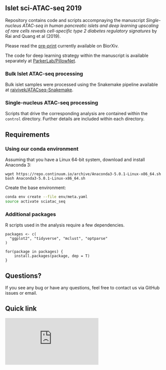 ## Islet sci-ATAC-seq 2019

Repository contains code and scripts accompnaying the manuscript _Single-nucleus ATAC-seq
in human pancreatic islets and deep learning upscaling of rare cells reveals cell-specific
type 2 diabetes regulatory signatures_ by Rai and Quang et al (2019).

Please read the [pre-print](https://www.biorxiv.org/content/10.1101/749283v2) currently
available on BiorXiv.

The code for deep learning strategy within the manuscript is available separately at [ParkerLab/PillowNet](https://github.com/ParkerLab/PillowNet).


### Bulk Islet ATAC-seq processing

Bulk islet samples were processed using the Snakemake pipeline available at
[raivivek/ATACseq-Snakemake](https://github.com/raivivek/ATACseq-Snakemake).

### Single-nucleus ATAC-seq processing

Scripts that drive the corresponding analysis are contained within the `control`
directory. Further details are included within each directory.

## Requirements

### Using our conda environment

Assuming that you have a Linux 64-bit system, download and install Anaconda 3:

```
wget https://repo.continuum.io/archive/Anaconda3-5.0.1-Linux-x86_64.sh
bash Anaconda3-5.0.1-Linux-x86_64.sh
```

Create the base environment:
```sh
conda env create --file env/meta.yaml
source activate sciatac_seq
```

### Additional packages

R scripts used in the analysis require a few dependencies.

```
packages <- c(
  "ggplot2", "tidyverse", "mclust", "optparse"
)

for(package in packages) {
    install.packages(package, dep = T)
}
```

## Questions?

If you see any bug or have any questions, feel free to contact us via GitHub issues or
email.

## Quick link

![[QR Code](https://www.biorxiv.org/content/10.1101/749283v2)](https://connect.biorxiv.org/qr/qr_img.php?id=749283)
